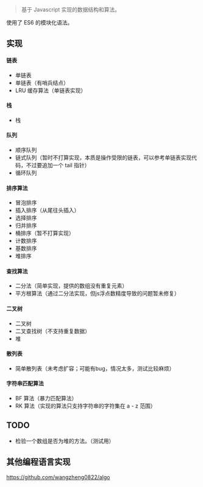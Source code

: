 > 基于 Javascript 实现的数据结构和算法。

使用了 ES6 的模块化语法。

## 实现

#### 链表
- 单链表
- 单链表（有哨兵结点）
- LRU 缓存算法（单链表实现）

#### 栈
- 栈

#### 队列
- 顺序队列
- 链式队列（暂时不打算实现，本质是操作受限的链表，可以参考单链表实现代码，不过要追加一个 tail 指针）
- 循环队列

#### 排序算法
- 冒泡排序
- 插入排序（从尾往头插入）
- 选择排序
- 归并排序
- 桶排序（暂不打算实现）
- 计数排序
- 基数排序
- 堆排序

#### 查找算法
- 二分法（简单实现，提供的数组没有重复元素）
- 平方根算法（通过二分法实现，但js浮点数精度导致的问题暂未修复）

#### 二叉树
- 二叉树
- 二叉查找树（不支持重复数据）
- 堆

#### 散列表
- 简单散列表（未考虑扩容；可能有bug，情况太多，测试比较麻烦）

#### 字符串匹配算法

- BF 算法（暴力匹配算法）
- RK 算法（实现的算法只支持字符串的字符集在 a - z 范围）

## TODO

- 检验一个数组是否为堆的方法。（测试用）

## 其他编程语言实现

https://github.com/wangzheng0822/algo